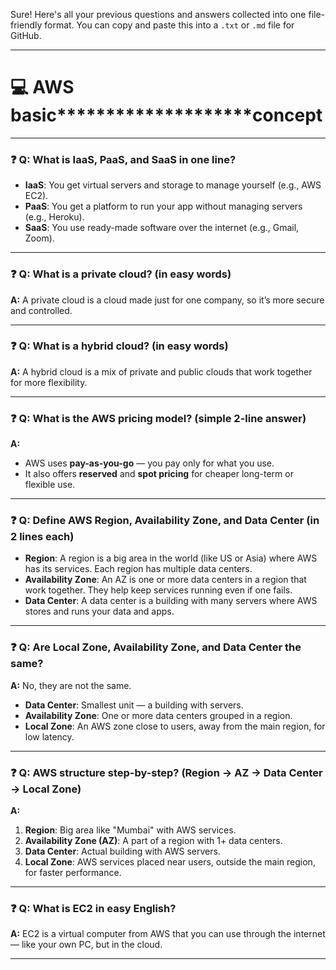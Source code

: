 Sure! Here's all your previous questions and answers collected into one file-friendly format. You can copy and paste this into a `.txt` or `.md` file for GitHub.

---

# 💻 AWS basic********************concept

---

### ❓ Q: What is IaaS, PaaS, and SaaS in one line?

* **IaaS**: You get virtual servers and storage to manage yourself (e.g., AWS EC2).
* **PaaS**: You get a platform to run your app without managing servers (e.g., Heroku).
* **SaaS**: You use ready-made software over the internet (e.g., Gmail, Zoom).

---

### ❓ Q: What is a private cloud? (in easy words)

**A:** A private cloud is a cloud made just for one company, so it’s more secure and controlled.

---

### ❓ Q: What is a hybrid cloud? (in easy words)

**A:** A hybrid cloud is a mix of private and public clouds that work together for more flexibility.

---

### ❓ Q: What is the AWS pricing model? (simple 2-line answer)

**A:**

* AWS uses **pay-as-you-go** — you pay only for what you use.
* It also offers **reserved** and **spot pricing** for cheaper long-term or flexible use.

---

### ❓ Q: Define AWS Region, Availability Zone, and Data Center (in 2 lines each)

* **Region**: A region is a big area in the world (like US or Asia) where AWS has its services. Each region has multiple data centers.
* **Availability Zone**: An AZ is one or more data centers in a region that work together. They help keep services running even if one fails.
* **Data Center**: A data center is a building with many servers where AWS stores and runs your data and apps.

---

### ❓ Q: Are Local Zone, Availability Zone, and Data Center the same?

**A:** No, they are not the same.

* **Data Center**: Smallest unit — a building with servers.
* **Availability Zone**: One or more data centers grouped in a region.
* **Local Zone**: An AWS zone close to users, away from the main region, for low latency.

---

### ❓ Q: AWS structure step-by-step? (Region → AZ → Data Center → Local Zone)

**A:**

1. **Region**: Big area like "Mumbai" with AWS services.
2. **Availability Zone (AZ)**: A part of a region with 1+ data centers.
3. **Data Center**: Actual building with AWS servers.
4. **Local Zone**: AWS services placed near users, outside the main region, for faster performance.

---

### ❓ Q: What is EC2 in easy English?

**A:**
EC2 is a virtual computer from AWS that you can use through the internet — like your own PC, but in the cloud.

---

